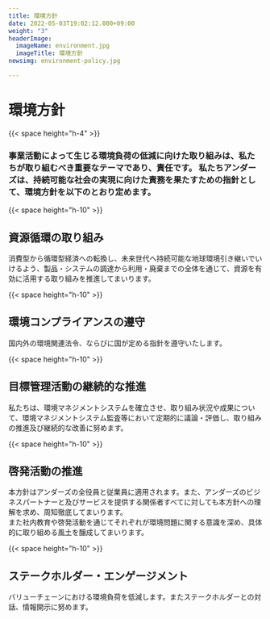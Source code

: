 ```yaml
---
title: 環境方針
date: 2022-05-03T19:02:12.000+09:00
weight: "3"
headerImage:
  imageName: environment.jpg
  imageTitle: 環境方針
newsimg: environment-policy.jpg

---
```

# 環境方針

{{< space height="h-4" >}}

### **事業活動によって生じる環境負荷の低減に向けた取り組みは、私たちが取り組むべき重要なテーマであり、責任です。 私たちアンダーズは、持続可能な社会の実現に向けた責務を果たすための指針として、環境方針を以下のとおり定めます。**

{{< space height="h-10" >}}

## 資源循環の取り組み

消費型から循環型経済への転換し、未来世代へ持続可能な地球環境引き継いでいけるよう、製品・システムの調達から利用・廃棄までの全体を通じて、資源を有効に活用する取り組みを推進してまいります。

{{< space height="h-10" >}}

## 環境コンプライアンスの遵守

国内外の環境関連法令、ならびに国が定める指針を遵守いたします。

{{< space height="h-10" >}}

## 目標管理活動の継続的な推進

私たちは、環境マネジメントシステムを確立させ、取り組み状況や成果について、環境マネジメントシステム監査等において定期的に議論・評価し、取り組みの推進及び継続的な改善に努めます。

{{< space height="h-10" >}}

## 啓発活動の推進

本方針はアンダーズの全役員と従業員に適用されます。また、アンダーズのビジネスパートナーと及びサービスを提供する関係者すべてに対しても本方針への理解を求め、周知徹底してまいります。  
また社内教育や啓発活動を通じてそれぞれが環境問題に関する意識を深め、具体的に取り組める風土を醸成してまいります。

{{< space height="h-10" >}}

## ステークホルダー・エンゲージメント

バリューチェーンにおける環境負荷を低減します。またステークホルダーとの対話、情報開示に努めます。